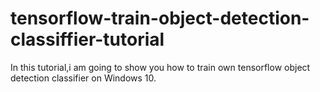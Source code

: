 # tensorflow-train-object-detection-classiffier-tutorial
In this tutorial,i am going to show you how to train own tensorflow object detection classifier on Windows 10.
